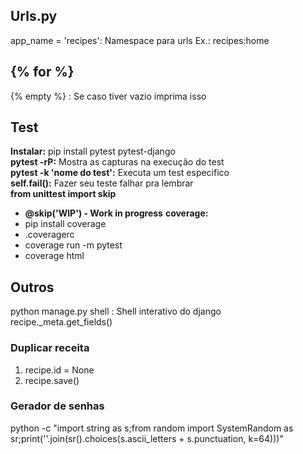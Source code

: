 ## Urls.py
app_name = 'recipes': Namespace para urls Ex.: recipes:home

## {% for %}
{% empty %} : Se caso tiver vazio imprima isso

## Test
**Instalar:** pip install pytest pytest-django <br>
**pytest -rP:** Mostra as capturas na execução do test <br>
**pytest -k 'nome do test':** Executa um test especifico <br>
**self.fail():** Fazer seu teste falhar pra lembrar <br>
**from unittest import skip** <br>
- **@skip('WIP') - Work in progress**
**coverage:**
- pip install coverage
- .coveragerc
- coverage run -m pytest 
- coverage html

## Outros
python manage.py shell : Shell interativo do django <br>
recipe._meta.get_fields() <br>
### Duplicar receita
1. recipe.id = None
2. recipe.save()
### Gerador de senhas
python -c "import string as s;from random import SystemRandom as sr;print(''.join(sr().choices(s.ascii_letters + s.punctuation, k=64)))"
